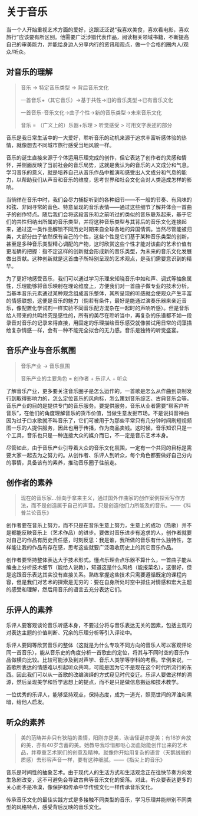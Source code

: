 # 关于音乐

当一个人开始重视艺术方面的爱好，这跟泛泛说“我喜欢美食，喜欢看电影，喜欢旅行”应该要有所区别。他需要广泛涉猎代表作品，阅读相关领域书籍，不断提高自己的审美能力，并能给身边人分享内行的资讯和观点，做一个合格的圈内人/观众/听众。

## 对音乐的理解

> 音乐 -> 特定音乐类型 -> 背后音乐文化
> 
> 一首音乐+（其它音乐）->基于共性->旧的音乐类型->已有音乐文化
>
> 一首音乐-音乐文化->曲子个性->新的音乐类型->未来音乐文化
>
> 音乐 = （广义上的）乐器+乐理 > 听觉感受 > 可用文字表述的部分

音乐是我日常生活中的一大爱好，聆听音乐的动机来源于追求丰富听感体验的热情，就像想去不同城市旅行感受当地风貌一样。

音乐的诞生直接来源于个体运用乐理完成的创作，但它表达了创作者的灵感和情怀，并侧面反映了当前社会的音乐局势，这就是我认为的音乐的人文成分和气息。学习音乐的意义，就是培养自己从音乐作品中推演和感受出人文成分和气息的能力，以帮助我们从声音和音乐的维度，思考世界和社会文化会对人类造成怎样的影响。

当徜徉在音乐中时，我们会尽力捕捉听到的各种细节——不一般的节奏、有风味的和弦、非同寻常的音色、特意呈现的音乐表情——通过这些细节了解并体会一首曲子的创作特点。随后我们会将这段音乐和之前听过的类似的音乐联系起来，基于它们的共性归纳出所属的音乐类型，并将这种音乐类型与其背后的音乐文化连接起来，通过这一类作品解锁不同历史时期来自全球各地的异国情调。当然尽管能被归类，大部分曲子依然保有自己的个性，这些个性是它们基于某种音乐类型的创新，甚至是多种音乐类型精心调配的产物，这时欣赏这些个性才能对该曲的艺术价值有更准确的把握：指不定这样的创新就会形成新的音乐类型，为未来的音乐文化发展做出贡献。这种创新就是这首曲子所特别呈现的艺术观点，是我们需要意识到的精华。

为了更好地感受音乐，我们可以通过学习乐理来知晓音乐中如和声、调式等抽象属性，乐理能够将音乐映射在理论维度上，方便我们对一首曲子做专业的技术分析。当基本音乐元素通过某种观念组成音乐整体，其所呈现的听感就会使观众产生丰富的情感联想，这便是音乐的魅力（倘若有条件，最好是能通过演奏乐器来亲近音乐，像配置化学试剂一样实验不同音乐配方混杂在一起时的声响听感）。但是音乐给人带来的共鸣终究是感性的，所有的美尽在聆听当中，再复杂的乐谱都不如一段录音对音乐的记录来得直接，用固定的乐理描绘音乐感受就像尝试用日常的词藻描绘复杂情感一样，会有一种不能完全拟合的无力感。音乐是独特的听觉盛宴。

## 音乐产业与音乐氛围

> 音乐产业 -> 音乐氛围 
> 
> 音乐产业的主要角色 = 创作者 + 乐评人 + 听众

了解音乐产业，更多要关注音乐圈子是怎么运作的，一首歌是怎么从作曲到录制发行到取得影响力的，怎么定位音乐的风向标，怎么策划音乐综艺、古典音乐会等。音乐产业的目的是提供专门的音乐服务。要提供服务，音乐从业者需要“帮客户听音乐”，在他们的角度理解音乐的货币价值，当做生意发掘市场。不是说抖音神曲因为过于口水歌就不叫音乐了，它们可被用于为那些平常只有几分钟时间刷短视频图一乐的人提供服务，因此也用于传播，作为商品卖钱。这时候，音乐知识只是一个工具，音乐也只是一种连接大众的媒介而已，不一定是音乐艺术本身。

尽管如此，由于音乐产业引导着大众的音乐文化氛围，一定有一个共同的目标是需要大家一起去为之努力的。从创作者、乐评人到听众，每个角色都要做好自己分内的事情，具备该有的素养，推动音乐圈子往前走。

<!-- 要关注当下的音乐创作者，而不是盲目立神。要给后来人提供充分的舞台，给本土创作提供充分曝光的机会，挖掘那些有望决定未来音乐界动向的“冷门”音乐人，而不是囿于保守曲目，批判那种对音乐会曲目选择漠不关心——只迎合观众的现象。连续三个decade，去关注年轻一代的美国作曲家，跟进他们的发展， -->

## 创作者的素养

> 现在的音乐家...倾向于拿来主义，通过国外作曲家的创作案例探索写作方法，而不是创造属于自己的声音。只是创造他们力所能及的音乐。——《科普兰论音乐》

创作者要在音乐上努力，而不只是在音乐生意上努力，生意上的成功（热歌）并不是都能反映音乐上（艺术作品）的进步。要做对音乐进步有追求的人，创作者就要对自己的作品有历史责任感，时刻反思：我是谁，我所做的音乐有什么独特性，怎样能让我的作品有存在感，思考这些就要广泛吸收历史上的其它音乐作品。

创作者要坚持整体表达大于技术形式。懂点乐理会点乐器不算什么，一首曲子能从编曲上分析技术细节（能给人说教），知道这是什么风格（能报菜名），这很好，但是这跟音乐表达其实没有直接关系。熟练掌握这些技术只需要遵循既定的课程内容，但是我们对艺术的探索是无穷的：要在自身所处时空中抓住对情感和宏大主题的感受和理解，然后用音乐的语言去充分表达它们。

## 乐评人的素养

乐评人要客观谈论音乐听感本身，不要过分将与音乐表达无关的因素，包括主观的对表达主题的价值判断、冗余的乐理分析等引入评论中。

乐评人要同等欣赏音乐的整体（这就是为什么专攻不同方向的音乐人可以客观评论同一首音乐），能从音乐史的角度分析一首歌曲的定位，将其与不同时空的音乐作品做横向比较。比较可能涉及到对声学、音乐人类学等学科的考察。举例来说，一首歌所表达的情感难以引起听众共鸣，可能是因为它不是现在这个时代所流行的东西。因此我们可以从一首歌的改编演绎的方式窥见时代变迁。乐评人要做这样的溯源，然后呈现美学和哲学思想上的提点，而不是只是做信息搬运和技术教学。

一位优秀的乐评人，能够坚持观点，保持态度，成为一道光，照亮世间的浑浊和黑暗，给他人启发。

## 听众的素养

> 美的范畴并非只有狭隘的柔情，阳刚亦是美，诙谐怪诞亦是美；有18岁奔放的美，亦有40岁含蓄的美。她教导我珍惜那呕心沥血始能创作出来的艺术品，并尊重艺术家们的创意及精神。就像你开始用复杂的语言（天鹅绒般的质感）去形容声音一样，要有这种细腻。——《指尖上的音乐》

音乐是时间性的抽象艺术。由于现代人的生活方式和生活观念正在往快节奏方向发生急剧改变，这不可避免会导致古典等音乐文化的奚落。对此，听众要表达更多的关心而不是冷漠，像保护和传承中华传统文化一样传承音乐文化。

传承音乐文化的最佳实践方式是多接触不同类型的音乐，学习乐理并能辨别不同类型的风格特点，感受背后反映的音乐文化。

<!-- 国家的创造力在一定程度上取决于本国人民对创造行为的理解。

创作者会通过个人作品来关注当下的时代，对其做出总结和反思。正因如此，创作者要不断提高鉴赏能力，站在历史长河上以动态的思维看待音乐，思考它是如何发展成现在这个样子的， -->

